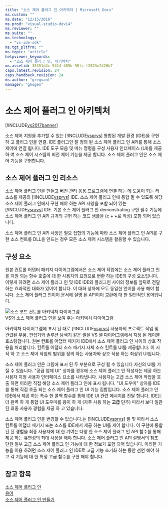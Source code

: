 ```yaml
---
title: "소스 제어 플러그 인 아키텍처 | Microsoft Docs"
ms.custom: ""
ms.date: "12/15/2016"
ms.prod: "visual-studio-dev14"
ms.reviewer: ""
ms.suite: ""
ms.technology: 
  - "vs-ide-sdk"
ms.tgt_pltfrm: ""
ms.topic: "article"
helpviewer_keywords: 
  - "소스 제어 플러그 인, 아키텍처"
ms.assetid: 35351d4c-9414-409b-98fc-f2023e2426b7
caps.latest.revision: 24
caps.handback.revision: 24
ms.author: "gregvanl"
manager: "ghogen"
---
```

# 소스 제어 플러그 인 아키텍처
[!INCLUDE[vs2017banner](../../code-quality/includes/vs2017banner.md)]

소스 제어 지원을 추가할 수 있는 [!INCLUDE[vsprvs](../../code-quality/includes/vsprvs_md.md)] 통합된 개발 환경 \(IDE\)을 구현 하 고 플러그 인을 연결.  IDE 플러그인 잘 정의 된 소스 제어 플러그 인 API를 통해 소스 제어에 연결 됩니다.  IDE 도구 모음 및 메뉴 명령을 구성 사용자 인터페이스 \(UI\)를 제공 하 여 소스 제어 시스템의 버전 제어 기능을 제공 합니다.  소스 제어 플러그 인은 소스 제어 기능을 구현합니다.  
  
## 소스 제어 플러그 인 리소스  
 소스 제어 플러그 인을 만들고 버전 관리 응용 프로그램에 연결 하는 데 도움이 되는 리소스를 제공의 [!INCLUDE[vsprvs](../../code-quality/includes/vsprvs_md.md)] IDE.  소스 제어 플러그 인에 통합 될 수 있도록 해당 소스 제어 플러그 인에서 구현 해야 하는 API 사양을 포함 되어 있는 [!INCLUDE[vsprvs](../../code-quality/includes/vsprvs_md.md)] IDE.  기본 소스 제어 플러그 인 demonstrating 구현 필수 기능에 소스 제어 플러그 인 API 규격의 구현 하는 코드 샘플을 \(c \+ \+로 작성\) 포함 되어 있습니다.  
  
 소스 제어 플러그 인 API 사양은 필요 집합의 기능에 따라 소스 제어 플러그 인 API를 구현 소스 컨트롤 DLL을 만드는 경우 모든 소스 제어 시스템을 활용할 수 있습니다.  
  
## 구성 요소  
 원본 컨트롤 어댑터 패키지 다이어그램에서은 소스 제어 작업에는 소스 제어 플러그 인을 지원 되는 함수 호출에 대 한 사용자의 요청으로 변환 하는 IDE의 구성 요소입니다.  이렇게 하려면 소스 제어 플러그 인 및 IDE IDE와 플러그인 사이의 정보를 앞뒤로 전달 하는 효과적인 대화가 있어야 합니다.  이 대화 상자에 모두 동일한 언어를 사용 해야 합니다.  소스 제어 플러그 인이이 문서에 설명 된 API이이 교환에 대 한 일반적인 용어입니다.  
  
 ![소스 코드 컨트롤 아키텍처 다이어그램](../../extensibility/internals/media/vs_sccsdk_plug_in_arch.png "vs\_sccsdk\_plug\_in\_arch")  
VS와 소스 제어 플러그 인을 보여 주는 아키텍처 다이어그램  
  
 아키텍처 다이어그램에 표시 된 대로 [!INCLUDE[vsprvs](../../code-quality/includes/vsprvs_md.md)] 사용자의 프로젝트 작업 및 관련된 부품, 편집기와 솔루션 탐색기 같은 셸을 VS 셸 다이어그램에서 지정 된 레이블 호스팅합니다.  원본 컨트롤 어댑터 패키지 IDE에서 소스 제어 플러그 인 사이의 상호 작용을 처리합니다.  컨트롤 어댑터 소스 패키지 자체 소스 컨트롤 UI를 제공합니다.  이 시작 하 고 소스 제어 작업의 범위를 정의 하는 사용자와 상호 작용 하는 최상위 UI입니다.  
  
 소스 제어 플러그 인은 그림에 표시 된 두 부분으로 구성 될 수 있습니다 자신의 UI를 가질 수 있습니다.  "공급 업체 UI" 상자를 경우에 소스 제어 플러그 인 작성자는 제공 하는 사용자 지정 사용자 인터페이스 요소를 나타냅니다.  사용자는 고급 소스 제어 작업을 호출 하면 이러한 직접 해당 소스 제어 플러그 인에 표시 됩니다.  "UI 도우미" 상자를 IDE를 통해 직접 호출 되는 소스 제어 플러그 인 UI 기능 집합입니다.  소스 제어 플러그 인 IDE에서 제공 하는 특수 한 콜백 함수를 통해 IDE UI 관련 메시지를 전달 합니다.  IDE는 더 완벽 하 게 통합 UI 도우미를 용이 하 게 \(자주 사용 하는  **고급** 단추\) 따라서 보다 일관 된 최종 사용자 경험을 제공 하 고 있습니다.  
  
 소스 제어 플러그 인을 변경할 수 없습니다.는 [!INCLUDE[vsprvs](../../code-quality/includes/vsprvs_md.md)] 셸 및 따라서 소스 컨트롤 어댑터 패키지 또는 소스를 IDE에서 제공 하는 UI를 제어 합니다.  이 구현에 통합된 된 경험을 최종 사용자에 대 한 기여는 다양 한 소스 제어 플러그 인 API 함수를 통해 제공 하는 유연성의 최대 사용을 해야 합니다.  소스 제어 플러그 인 API 설명서의 참조 단원 일부 고급 소스 제어 플러그 인 기능에 대 한 정보가 포함 되어 있습니다.  이러한 기능을 이용 하려면 소스 제어 플러그 인 IDE로 고급 기능 초기화 하는 동안 선언 해야 하 고 각 기능에 대 한 특정 고급 함수를 구현 해야 합니다.  
  
## 참고 항목  
 [소스 제어 플러그 인](../../extensibility/source-control-plug-ins.md)   
 [용어](../../extensibility/source-control-plug-in-glossary.md)   
 [소스 제어 플러그 인 만들기](../../extensibility/internals/creating-a-source-control-plug-in.md)